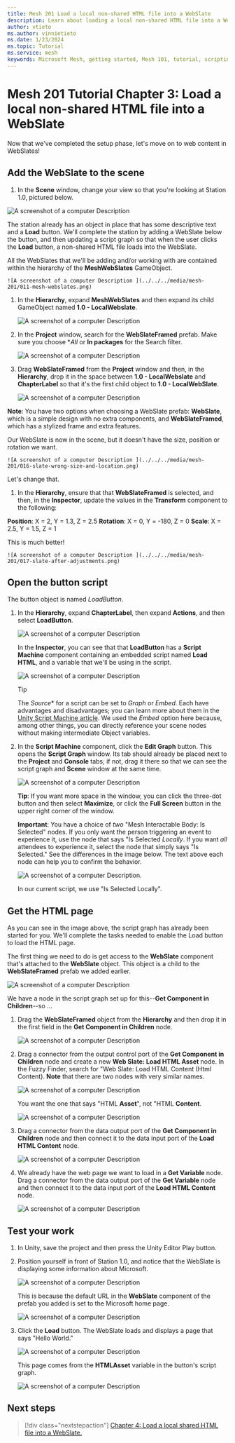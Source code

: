 ```yaml
---
title: Mesh 201 Load a local non-shared HTML file into a WebSlate
description: Learn about loading a local non-shared HTML file into a WebSlate.
author: vtieto
ms.author: vinnietieto
ms.date: 1/23/2024
ms.topic: Tutorial
ms.service: mesh
keywords: Microsoft Mesh, getting started, Mesh 101, tutorial, scripting, visual scripting, code, coding, interactivity, webslates, HTML
---
```


# Mesh 201 Tutorial Chapter 3: Load a local non-shared HTML file into a WebSlate

Now that we've completed the setup phase, let's move on to web content in WebSlates! 

## Add the WebSlate to the scene

1. In the **Scene** window, change your view so that you're looking at Station 1.0, pictured below.

![A screenshot of a computer Description ](../../../media/mesh-201/014-station-one-front-view.png)

The station already has an object in place that has some descriptive text and a **Load** button. We'll complete the station by adding a WebSlate below the button, and then updating a script graph so that when the user clicks the **Load** button, a non-shared HTML file loads into the WebSlate.

All the WebSlates that we'll be adding and/or working with are contained within the hierarchy of the **MeshWebSlates** GameObject. 

    ![A screenshot of a computer Description ](../../../media/mesh-201/011-mesh-webslates.png)

1. In the **Hierarchy**, expand **MeshWebSlates** and then expand its child GameObject named **1.0 - LocalWebslate**.

    ![A screenshot of a computer Description ](../../../media/mesh-201/012-webslates-expanded.png)

1. In the **Project** window, search for the **WebSlateFramed** prefab. Make sure you choose **All* or **In packages** for the Search filter.

    ![A screenshot of a computer Description ](../../../media/mesh-201/013-search.png)

1. Drag **WebSlateFramed** from the **Project** window and then, in the **Hierarchy**, drop it in the space between **1.0 - LocalWebslate** and **ChapterLabel** so that it's the first child object to **1.0 - LocalWebSlate**.  
 
    ![A screenshot of a computer Description ](../../../media/mesh-201/015-webslateframed-in-hierarchy.png)

**Note**: You have two options when choosing a WebSlate prefab: **WebSlate**, which is a simple design with no extra components, and **WebSlateFramed**, which has a stylized frame and extra features.

Our WebSlate is now in the scene, but it doesn't have the size, position or rotation we want.

    ![A screenshot of a computer Description ](../../../media/mesh-201/016-slate-wrong-size-and-location.png)

Let's change that.

1. In the **Hierarchy**, ensure that that **WebSlateFramed** is selected, and then, in the **Inspector**, update the values in the **Transform** component to the following:

**Position**: X = 2, Y = 1.3, Z = 2.5
**Rotation**: X = 0, Y = -180, Z = 0
**Scale**: X = 2.5, Y = 1.5, Z = 1

This is much better!

    ![A screenshot of a computer Description ](../../../media/mesh-201/017-slate-after-adjustments.png)

## Open the button script

The button object is named *LoadButton*.

1. In the **Hierarchy**, expand **ChapterLabel**, then expand **Actions**, and then select **LoadButton**.

    ![A screenshot of a computer Description ](../../../media/mesh-201/018-loadbutton-selected.png)

    In the **Inspector**, you can see that that **LoadButton** has a **Script Machine** component containing an embedded script named **Load HTML**, and a variable that we'll be using in the script.

    ![A screenshot of a computer Description ](../../../media/mesh-201/019-button-components.png)

    > [!TIP]
    > The *Source** for a script can be set to *Graph* or *Embed*. Each have advantages and disadvantages; you can learn more about them in the [Unity Script Machine article](https://docs.unity3d.com/Packages/com.unity.visualscripting@1.8/manual/vs-graph-machine-types.html). We used the *Embed* option here because, among other things, you can directly reference your scene nodes without making intermediate Object variables.

1. In the **Script Machine** component, click the **Edit Graph** button. This opens the **Script Graph** window. Its tab should already be placed next to the **Project** and **Console** tabs; if not, drag it there so that we can see the script graph and **Scene** window at the same time.

    ![A screenshot of a computer Description ](../../../media/mesh-201/020-script-graph.png)

    **Tip**: If you want more space in the window, you can click the three-dot button and then select **Maximize**, or click the **Full Screen** button in the upper right corner of the window.

    **Important**: You have a choice of *two* "Mesh Interactable Body: Is Selected" nodes. If you only want the person triggering an event to experience it, use the node that says "Is Selected *Locally*. If you want *all* attendees to experience it, select the node that simply says "Is Selected." See the differences in the image below. The text above each node can help you to confirm the behavior.

    ![A screenshot of a computer Description ](../../../media/mesh-201/027-is-selected-local-or-global.png).

    In our current script, we use "Is Selected Locally".

## Get the HTML page

As you can see in the image above, the script graph has already been started for you. We'll complete the tasks needed to enable the Load button to load the HTML page.

The first thing we need to do is get access to the **WebSlate** component that's attached to the **WebSlate** object. This object is a child to the **WebSlateFramed** prefab we added earlier.

![A screenshot of a computer Description ](../../../media/mesh-201/021-webslate-component.png)

We have a node in the script graph set up for this--**Get Component in Children**--so ...

1. Drag the **WebSlateFramed** object from the **Hierarchy** and then drop it in the first field in the **Get Component in Children** node.

    ![A screenshot of a computer Description ](../../../media/mesh-201/022-drag-slate-object.png)

1. Drag a connector from the output control port of the **Get Component in Children** node and create a new **Web Slate: Load HTML Asset** node. In the Fuzzy Finder, search for "Web Slate: Load HTML Content (Html Content). **Note** that there are two nodes with very similar names. 

    ![A screenshot of a computer Description ](../../../media/mesh-201/023-load-html-content.png)

    You want the one that says "HTML **Asset**", not "HTML **Content**.

    ![A screenshot of a computer Description ](../../../media/mesh-201/024-node-content-or-asset.png)

1. Drag a connector from the data output port of the **Get Component in Children** node and then connect it to the data input port of the **Load HTML Content** node.

    ![A screenshot of a computer Description ](../../../media/mesh-201/026-connector-to-html-content.png)

1. We already have the web page we want to load in a **Get Variable** node. Drag a connector from the data output port of the **Get Variable** node and then connect it to the data input port of the **Load HTML Content** node.

    ![A screenshot of a computer Description ](../../../media/mesh-201/025-connect-variable-node.png)

## Test your work

1. In Unity, save the project and then press the Unity Editor Play button.

1. Position yourself in front of Station 1.0, and notice that the WebSlate is displaying some information about Microsoft.

    ![A screenshot of a computer Description ](../../../media/mesh-201/028-webslate-with-default-page.png)

    This is because the default URL in the **WebSlate** component of the prefab you added is set to the Microsoft home page.

    ![A screenshot of a computer Description ](../../../media/mesh-201/029-default-url.png)

1. Click the **Load** button. The WebSlate loads and displays a page that says "Hello World."

    ![A screenshot of a computer Description ](../../../media/mesh-201/030-webslate-with-loaded-page.png)

    This page comes from the **HTMLAsset** variable in the button's script graph.

    ![A screenshot of a computer Description ](../../../media/mesh-201/031-hello-world-page.png)

## Next steps

> [!div class="nextstepaction"]
> [Chapter 4: Load a local shared HTML file into a WebSlate.](mesh-101-04-webslate-2.md)


